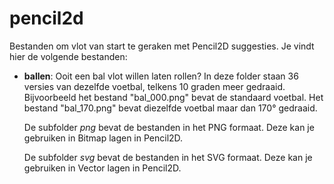 # pencil2d
Bestanden om vlot van start te geraken met Pencil2D suggesties.
Je vindt hier de volgende bestanden:

- **ballen**: Ooit een bal vlot willen laten rollen?
  In deze folder staan 36 versies van dezelfde voetbal, telkens 10 graden meer gedraaid.
  Bijvoorbeeld het bestand "bal_000.png" bevat de standaard voetbal.
  Het bestand "bal_170.png" bevat diezelfde voetbal maar dan 170° gedraaid.
  
  De subfolder *png* bevat de bestanden in het PNG formaat.
  Deze kan je gebruiken in Bitmap lagen in Pencil2D.
  
  De subfolder *svg* bevat de bestanden in het SVG formaat.
  Deze kan je gebruiken in Vector lagen in Pencil2D.
